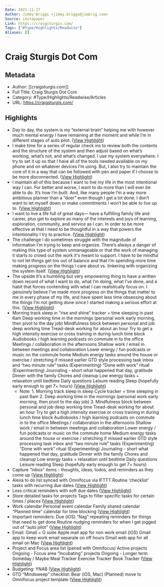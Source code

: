 ```yaml
---
Date: 2021-11-17
Author: Jimmy Briggs <jimmy.briggs@jimbrig.com>
Source: instapaper
Link: https://craigsturgis.com/
Tags: ["#Type/Highlights/Readwise"]
Aliases: []
---
```

# Craig Sturgis Dot Com

## Metadata
- Author: [[craigsturgis.com]]
- Full Title: Craig Sturgis Dot Com
- Category: #Type/Highlights/Readwise/Articles
- URL: https://craigsturgis.com/

## Highlights
- Day to day, the system is my “external brain” helping me with however much mental energy I have remaining at the moment and while I’m in different stages of auto pilot. ([View Highlight](https://instapaper.com/read/1390675129/15634979))
- I make time for a series of regular check ins to review both the contents and the structure of the system and then adjust based on what’s working, what’s not, and what’s changed.
  I use my system everywhere. I try to set it up so that I have all of the tools needed available on my phone and on whatever devices I’m using.
  But, I also try to maintain the core of it in a way that can be followed with pen and paper if I choose to be more disconnected. ([View Highlight](https://instapaper.com/read/1390675129/15634986))
- I maintain all of this because I want to live my life in the most intentional way I can.
  For better and worse, I want to do more than I will ever be able to do. It’s how I’m built. And, like many people I’m a way more ambitious planner than a “doer” even though I get a lot done.
  I don’t want to let myself down or make commitments I won’t be able to live up to. ([View Highlight](https://instapaper.com/read/1390675129/15634987))
- I want to live a life full of great days— have a fulfilling family life and career, plus get to explore as many of the interests and joys of learning, exploration, community, and service as I can.
  In order to be more effective at that I need to be thoughtful in a way that powers the intentionality I try to practice. ([View Highlight](https://instapaper.com/read/1390675129/15634992))
- The challenge
  I do sometimes struggle with the magnitude of information I’m trying to keep and organize. There’s always a danger of making this type of system unmanageable or that the work of managing it starts to crowd out the work it's meant to support.
  I have to be mindful to not let things get too out of balance and that I’m spending more time making progress on the things I care about vs. tinkering with organizing the system itself. ([View Highlight](https://instapaper.com/read/1390675129/15634995))
- The upside
  It’s a humbling but very empowering thing to have a written down record of what I want to do, what I’m doing, what I’ve done, and a habit that forces contending with what I can realistically focus on.
  I genuinely believe I’ve made more progress on the things that matter to me in every phase of my life, and have spent less time obsessing about the things I’m not getting done since I started making a serious effort at this. ([View Highlight](https://instapaper.com/read/1390675129/15634999))
- Morning track sleep in “rise and shine” tracker + time sleeping in past 6am
  Deep working time in the mornings (personal work early morning, then pivot to the day job)
  Mindfulness block between personal and job deep working time
  Tread-desk working for about an hour
  Try to get a high intensity exercise or cross training in during lunch time block
  Audiobooks / high learning podcasts on commute in to the office
  Meetings / collaboration in the afternoons
  Shallow work / email in between meetings and collaboration
  Lower energy / fun podcasts or music on the commute home
  Medium energy tasks around the house or exercise / stretching if missed earlier
  GTD style processing task inbox and “two minute rule” tasks
  (Experimenting) “Done with work” ritual
  (Experimenting) Journaling - short what happened that day, gratitude
  Dinner with the family
  Chores and cleanup
  Low energy tasks + relaxation until bedtime
  Daily questions
  Leisure reading
  Sleep (hopefully early enough to get 7+ hours) ([View Highlight](https://instapaper.com/read/1390675129/15635006))
    - Note: 1. Morning track sleep in sleep Cycle tracker + time sleeping in past 6am
      2. Deep working time in the mornings (personal work early morning, then pivot to the day job)
      3. Mindfulness block between personal and job deep working time
      Tread-desk working for about an hour
      Try to get a high intensity exercise or cross training in during lunch time block
      Audiobooks / high learning podcasts on commute in to the office
      Meetings / collaboration in the afternoons
      Shallow work / email in between meetings and collaboration
      Lower energy / fun podcasts or music on the commute home
      Medium energy tasks around the house or exercise / stretching if missed earlier
      GTD style processing task inbox and “two minute rule” tasks
      (Experimenting) “Done with work” ritual
      (Experimenting) Journaling - short what happened that day, gratitude
      Dinner with the family
      Chores and cleanup
      Low energy tasks + relaxation until bedtime
      Daily questions
      Leisure reading
      Sleep (hopefully early enough to get 7+ hours)
- Capture “inbox” items - thoughts, ideas, todos, and reminders as they come up ([View Highlight](https://instapaper.com/read/1390675129/15635012))
- Alexa to do list synced with Omnifocus via IFTTT
  Routine ‘checklist’ tasks with recurring due dates ([View Highlight](https://instapaper.com/read/1390675129/15635013))
- Less critical reminders with soft due dates ([View Highlight](https://instapaper.com/read/1390675129/15635014))
- Store detailed tasks for projects
  Tags to filter specific tasks for certain times / places ([View Highlight](https://instapaper.com/read/1390675129/15635017))
- Work calendar
  Personal event calendar
  Family shared calendar
  “Planned time” calendar for time blocking ([View Highlight](https://instapaper.com/read/1390675129/15635019))
- Important reminders: Due (iOS)
  “Nag” repeating reminders for things that need to get done
  Routine nudging reminders for when I get jogged out of “auto pilot” ([View Highlight](https://instapaper.com/read/1390675129/15635020))
- Email: Gmail + G suite
  Apple mail app for non work email (iOS)
  Gmail app to keep work email separate on off hours
  Gmail web app for all email on Mac ([View Highlight](https://instapaper.com/read/1390675129/15635022))
- Project and Focus area list (paired with Omnifocus)
  Active projects
  Ongoing - Focus area
  “Incubating” projects
  Ongoing - Longer term
  Someday / Maybe
  Meal Tracker
  Exercise Tracker
  Book Tracker ([View Highlight](https://instapaper.com/read/1390675129/15635025))
- Budgeting: YNAB ([View Highlight](https://instapaper.com/read/1390675129/15635114))
- GTD “Mindsweep” checklist: Bear (iOS, Mac)
  (Planned) move to Omnifocus project template ([View Highlight](https://instapaper.com/read/1390675129/15635115))
